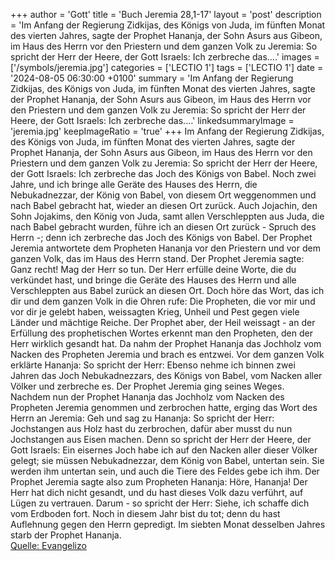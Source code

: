 +++
author = 'Gott'
title = 'Buch Jeremia 28,1-17'
layout = 'post'
description = 'Im Anfang der Regierung Zidkijas, des Königs von Juda, im fünften Monat des vierten Jahres, sagte der Prophet Hananja, der Sohn Asurs aus Gibeon, im Haus des Herrn vor den Priestern und dem ganzen Volk zu Jeremia: So spricht der Herr der Heere, der Gott Israels: Ich zerbreche das....'
images = ['/symbols/jeremia.jpg']
categories = ['LECTIO 1']
tags = ['LECTIO 1']
date = '2024-08-05 06:30:00 +0100'
summary = 'Im Anfang der Regierung Zidkijas, des Königs von Juda, im fünften Monat des vierten Jahres, sagte der Prophet Hananja, der Sohn Asurs aus Gibeon, im Haus des Herrn vor den Priestern und dem ganzen Volk zu Jeremia: So spricht der Herr der Heere, der Gott Israels: Ich zerbreche das....'
linkedsummaryImage = 'jeremia.jpg'
keepImageRatio = 'true'
+++
Im Anfang der Regierung Zidkijas, des Königs von Juda, im fünften Monat des vierten Jahres, sagte der Prophet Hananja, der Sohn Asurs aus Gibeon, im Haus des Herrn vor den Priestern und dem ganzen Volk zu Jeremia:
So spricht der Herr der Heere, der Gott Israels: Ich zerbreche das Joch des Königs von Babel.<!--more-->
Noch zwei Jahre, und ich bringe alle Geräte des Hauses des Herrn, die Nebukadnezzar, der König von Babel, von diesem Ort weggenommen und nach Babel gebracht hat, wieder an diesen Ort zurück.
Auch Jojachin, den Sohn Jojakims, den König von Juda, samt allen Verschleppten aus Juda, die nach Babel gebracht wurden, führe ich an diesen Ort zurück - Spruch des Herrn -; denn ich zerbreche das Joch des Königs von Babel.
Der Prophet Jeremia antwortete dem Propheten Hananja vor den Priestern und vor dem ganzen Volk, das im Haus des Herrn stand.
Der Prophet Jeremia sagte: Ganz recht! Mag der Herr so tun. Der Herr erfülle deine Worte, die du verkündet hast, und bringe die Geräte des Hauses des Herrn und alle Verschleppten aus Babel zurück an diesen Ort.
Doch höre das Wort, das ich dir und dem ganzen Volk in die Ohren rufe:
Die Propheten, die vor mir und vor dir je gelebt haben, weissagten Krieg, Unheil und Pest gegen viele Länder und mächtige Reiche.
Der Prophet aber, der Heil weissagt - an der Erfüllung des prophetischen Wortes erkennt man den Propheten, den der Herr wirklich gesandt hat.
Da nahm der Prophet Hananja das Jochholz vom Nacken des Propheten Jeremia und brach es entzwei.
Vor dem ganzen Volk erklärte Hananja: So spricht der Herr: Ebenso nehme ich binnen zwei Jahren das Joch Nebukadnezzars, des Königs von Babel, vom Nacken aller Völker und zerbreche es. Der Prophet Jeremia ging seines Weges.
Nachdem nun der Prophet Hananja das Jochholz vom Nacken des Propheten Jeremia genommen und zerbrochen hatte, erging das Wort des Herrn an Jeremia:
Geh und sag zu Hananja: So spricht der Herr: Jochstangen aus Holz hast du zerbrochen, dafür aber musst du nun Jochstangen aus Eisen machen.
Denn so spricht der Herr der Heere, der Gott Israels: Ein eisernes Joch habe ich auf den Nacken aller dieser Völker gelegt; sie müssen Nebukadnezzar, dem König von Babel, untertan sein. Sie werden ihm untertan sein, und auch die Tiere des Feldes gebe ich ihm.
Der Prophet Jeremia sagte also zum Propheten Hananja: Höre, Hananja! Der Herr hat dich nicht gesandt, und du hast dieses Volk dazu verführt, auf Lügen zu vertrauen.
Darum - so spricht der Herr: Siehe, ich schaffe dich vom Erdboden fort. Noch in diesem Jahr bist du tot; denn du hast Auflehnung gegen den Herrn gepredigt.
Im siebten Monat desselben Jahres starb der Prophet Hananja.<br> [Quelle: Evangelizo](https://evangeliumtagfuertag.org/DE/gospel)